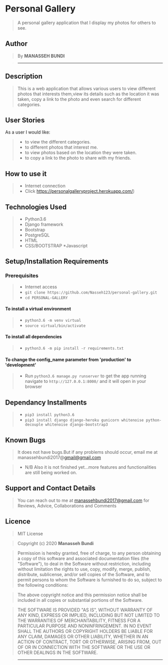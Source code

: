 # Personal Gallery

> A personal gallery application that I display my photos for others to see.

## Author

> By **MANASSEH BUNDI**

> -----------------------------------------------------------

## Description

> This is a web application that allows various users to view different photos that interests them,view its details such as the location it was taken, copy a link to the photo and even search for different categories.

## User Stories

As a user I would like:

> * to view the different categories.
> * to different photos that interest me.
> * to view photos based on the location they were taken.
> * to copy a link to the photo to share with my friends.

## How to use it

> * Internet connection
> * Click https://personalgalleryproject.herokuapp.com/) <br/>
  


## Technologies Used

> * Python3.6
> * Django framework
> * Bootstrap
> * PostgreSQL
> * HTML
> * CSS/BOOTSTRAP
> *Javascript

## Setup/Installation Requirements

### Prerequisites

> * Internet access
> * ```git clone https://github.com/Nasseh123/personal-gallery.git```
> * ```cd PERSONAL-GALLERY```

#### To install a virtual environment

> * ```python3.6 -m venv virtual``` 
> * ```source virtual/bin/activate```

#### To install all dependencies

> * ```python3.6 -m pip install -r requirements.txt```

#### To change the config_name parameter from 'production' to 'development'

> * Run ```python3.6 manage.py runserver``` to get the app running  navigate to ```http://127.0.0.1:8000/``` and it will open in your browser

## Dependancy Installments

> * ```pip3 install python3.6```
> * ```pip3 install django django-heroku gunicorn whitenoise python-decouple whitenoise django-bootstrap3```

<!-- ## Specifications

> * To see the projects specifications refer to the [SPECS.md](SPECS.md) file for more details. -->

## Known Bugs

> It does not have bugs.But if any problems should occur, email me at manassehbundi2017@gmail@gmail.com

> * N/B Also it is not finished yet...more features and functionalities are still being worked on.

## Support and Contact Details

> You can reach out to me at manassehbundi2017@gmail.com
for Reviews, Advice, Collaborations and Comments

## Licence

> MIT License

> Copyright (c) 2020 **Manasseh Bundi**

> Permission is hereby granted, free of charge, to any person obtaining a copy
of this software and associated documentation files (the "Software"), to deal
in the Software without restriction, including without limitation the rights
to use, copy, modify, merge, publish, distribute, sublicense, and/or sell
copies of the Software, and to permit persons to whom the Software is
furnished to do so, subject to the following conditions:

> The above copyright notice and this permission notice shall be included in all
copies or substantial portions of the Software.

> THE SOFTWARE IS PROVIDED "AS IS", WITHOUT WARRANTY OF ANY KIND, EXPRESS OR
IMPLIED, INCLUDING BUT NOT LIMITED TO THE WARRANTIES OF MERCHANTABILITY,
FITNESS FOR A PARTICULAR PURPOSE AND NONINFRINGEMENT. IN NO EVENT SHALL THE
AUTHORS OR COPYRIGHT HOLDERS BE LIABLE FOR ANY CLAIM, DAMAGES OR OTHER
LIABILITY, WHETHER IN AN ACTION OF CONTRACT, TORT OR OTHERWISE, ARISING FROM,
OUT OF OR IN CONNECTION WITH THE SOFTWARE OR THE USE OR OTHER DEALINGS IN THE
SOFTWARE.

> --------------------------------------------------------